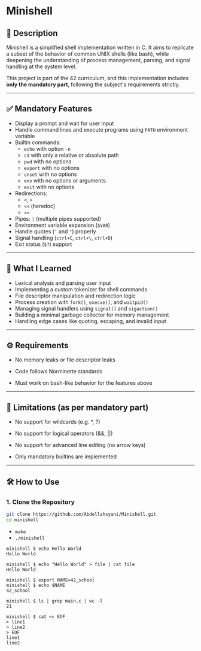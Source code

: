 # Minishell

## 📘 Description


Minishell is a simplified shell implementation written in C. It aims to replicate a subset of the behavior of common UNIX shells (like bash), while deepening the understanding of process management, parsing, and signal handling at the system level.

This project is part of the 42 curriculum, and this implementation includes **only the mandatory part**, following the subject's requirements strictly.

---

## ✅ Mandatory Features

- Display a prompt and wait for user input
- Handle command lines and execute programs using `PATH` environment variable
- Builtin commands:
  - `echo` with option `-n`
  - `cd` with only a relative or absolute path
  - `pwd` with no options
  - `export` with no options
  - `unset` with no options
  - `env` with no options or arguments
  - `exit` with no options
- Redirections:
  - `<`, `>`
  - `<<` (heredoc)
  - `>>`
- Pipes: `|` (multiple pipes supported)
- Environment variable expansion (`$VAR`)
- Handle quotes (`'` and `"`) properly
- Signal handling (`ctrl+C`, `ctrl+\`, `ctrl+D`)
- Exit status (`$?`) support

---

## 🧠 What I Learned

- Lexical analysis and parsing user input
- Implementing a custom tokenizer for shell commands
- File descriptor manipulation and redirection logic
- Process creation with `fork()`, `execve()`, and `waitpid()`
- Managing signal handlers using `signal()` and `sigaction()`
- Building a minimal garbage collector for memory management
- Handling edge cases like quoting, escaping, and invalid input

---

## ⚙️ Requirements

   - No memory leaks or file descriptor leaks

   - Code follows Norminette standards

   - Must work on bash-like behavior for the features above

----

## 🚫 Limitations (as per mandatory part)

   - No support for wildcards (e.g. *, ?)

   - No support for logical operators (&&, ||)

   - No support for advanced line editing (no arrow keys)

   - Only mandatory builtins are implemented

-----

## 🛠️ How to Use

### 1. Clone the Repository
```bash
git clone https://github.com/Abdellahsyani/Minishell.git
cd minishell
```
- `make`
- `./minishell`
```
minishell $ echo Hello World
Hello World

minishell $ echo "Hello World" > file | cat file
Hello World

minishell $ export NAME=42_school
minishell $ echo $NAME
42_school

minishell $ ls | grep main.c | wc -l
21

minishell $ cat << EOF
> line1
> line2
> EOF
line1
line2
```
